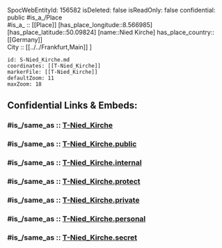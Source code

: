 ﻿---
location:
- 50.09824
- 8.566985
mapmarker: tram
mapzoom:
- 8
- 18
tags:
- geo/station/tram
type: Station
---

SpocWebEntityId: 156582
isDeleted: false
isReadOnly: false
confidential: public
#is_a_/Place  
#is_a_ :: [[Place]] 
[has_place_longitude::8.566985] 
[has_place_latitude::50.09824] 
[name::Nied Kirche] 
has_place_country:: [[Germany]]  
City :: [[../../Frankfurt,Main]] ] 


```leaflet
id: S-Nied_Kirche.md
coordinates: [[T-Nied_Kirche]] 
markerFile: [[T-Nied_Kirche]] 
defaultZoom: 11 
maxZoom: 18
```


## Confidential Links & Embeds: 

### #is_/same_as :: [T-Nied_Kirche](T-Nied_Kirche.md) 

### #is_/same_as :: [T-Nied_Kirche.public](/_public/Earth/Continent/Europe/Europe~Central/Germany/Germany~West/Hessen/counties~Hessen/Frankfurt~Main/Stations-FFM~T/T-Nied_Kirche.public.md) 

### #is_/same_as :: [T-Nied_Kirche.internal](/_internal/Earth/Continent/Europe/Europe~Central/Germany/Germany~West/Hessen/counties~Hessen/Frankfurt~Main/Stations-FFM~T/T-Nied_Kirche.internal.md) 

### #is_/same_as :: [T-Nied_Kirche.protect](/_protect/Earth/Continent/Europe/Europe~Central/Germany/Germany~West/Hessen/counties~Hessen/Frankfurt~Main/Stations-FFM~T/T-Nied_Kirche.protect.md) 

### #is_/same_as :: [T-Nied_Kirche.private](/_private/Earth/Continent/Europe/Europe~Central/Germany/Germany~West/Hessen/counties~Hessen/Frankfurt~Main/Stations-FFM~T/T-Nied_Kirche.private.md) 

### #is_/same_as :: [T-Nied_Kirche.personal](/_personal/Earth/Continent/Europe/Europe~Central/Germany/Germany~West/Hessen/counties~Hessen/Frankfurt~Main/Stations-FFM~T/T-Nied_Kirche.personal.md) 

### #is_/same_as :: [T-Nied_Kirche.secret](/_secret/Earth/Continent/Europe/Europe~Central/Germany/Germany~West/Hessen/counties~Hessen/Frankfurt~Main/Stations-FFM~T/T-Nied_Kirche.secret.md)

